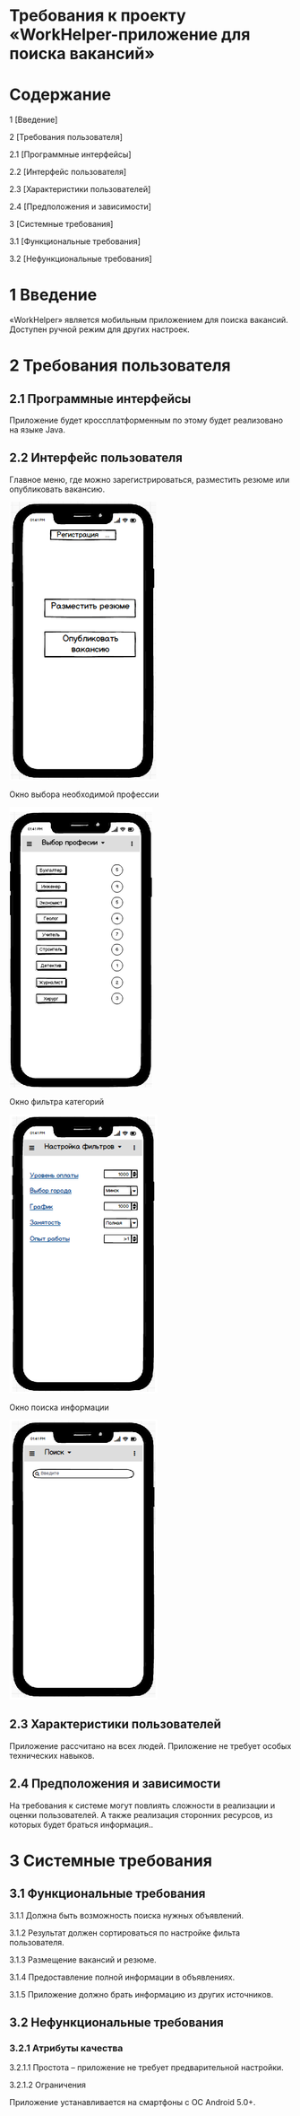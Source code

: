 # Требования к проекту «WorkHelper-приложение для поиска вакансий» #

# Содержание #

1 [Введение]

2 [Требования пользователя]

2.1 [Программные интерфейсы]

2.2 [Интерфейс пользователя]

2.3 [Характеристики пользователей]

2.4 [Предположения и зависимости]

3 [Системные требования]

3.1 [Функциональные требования]

3.2 [Нефункциональные требования]

# 1 Введение #

«WorkHelper» является мобильным приложением для поиска вакансий. Доступен ручной режим для других настроек.

# 2 Требования пользователя #

## 2.1 Программные интерфейсы ##

Приложение будет кроссплатформенным по этому будет реализовано на языке Java.

## 2.2 Интерфейс пользователя ##

Главное меню, где можно зарегистрироваться, разместить резюме или опубликовать вакансию.

 ![Рисунок 1](https://github.com/Grushevskiy-Dmitriy-500541/Tritpo-project/blob/master/Images/mainmenu.png)

Окно выбора необходимой профессии

 ![Рисунок 2](https://github.com/Grushevskiy-Dmitriy-500541/Tritpo-project/blob/master/Images/choiceofprofession.png)

Окно фильтра категорий
 
 ![Рисунок 3](https://github.com/Grushevskiy-Dmitriy-500541/Tritpo-project/blob/master/Images/filterbycategory.png)
 
Окно поиска информации

 ![Рисунок 4](https://github.com/Grushevskiy-Dmitriy-500541/Tritpo-project/blob/master/Images/searchforinformation.png)
 
## 2.3 Характеристики пользователей ##

Приложение рассчитано на всех людей. Приложение не требует особых технических навыков.

## 2.4 Предположения и зависимости ##

На требования к системе могут повлиять сложности в реализации и оценки пользователей. А также реализация сторонних ресурсов, из которых будет браться информация..

# 3 Системные требования #

## 3.1	 Функциональные требования ##

3.1.1	Должна быть возможность поиска нужных объявлений.

3.1.2	Результат должен сортироваться по настройке фильта пользователя.

3.1.3	Размещение вакансий и резюме.

3.1.4	Предоставление полной информации в объявлениях.

3.1.5	Приложение должно брать информацию из других источников.

## 3.2 Нефункциональные требования ##

### 3.2.1 Атрибуты качества ###

3.2.1.1 Простота – приложение не требует предварительной настройки.

3.2.1.2 Ограничения

Приложение устанавливается на смартфоны с ОС Android 5.0+.
